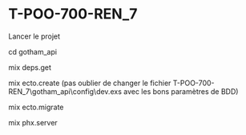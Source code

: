 # T-POO-700-REN_7
Lancer le projet 

cd gotham_api

mix deps.get

mix ecto.create (pas oublier de changer le fichier T-POO-700-REN_7\gotham_api\config\dev.exs avec les bons paramètres de BDD)

mix ecto.migrate

mix phx.server
